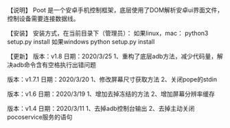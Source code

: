 【说明】
Poot 是一个安卓手机控制框架，底层使用了DOM解析安卓ui界面文件，控制设备需要连接数据线。

【安装】
安装方式，在当前目录下（管理员）：
如果linux，mac：
python3 setup.py install
如果windows
python setup.py install

【更新】
版本：v1.8
日期：2020/3/25
1、重构了底层adb方法，减少代码量，解决adb命令含有空格执行出错问题

版本：v1.7.1
日期：2020/3/20
1、修改屏幕尺寸获取方法
2、关闭pope的stdin

版本：v1.6
日期：2020/3/19
1、增加去掉冻结的方法
2、增加屏幕分辨率缓存

版本：v1.4
日期：2020/3/11
1、去掉adb控制台输出
2、去掉主动关闭pocoservice服务的语句

